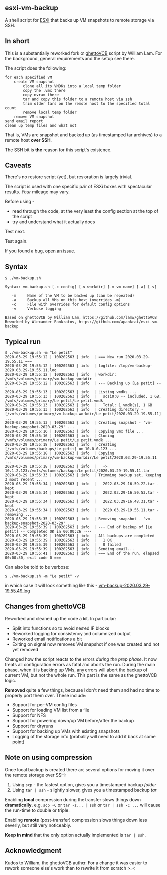 ## esxi-vm-backup

A shell script for [ESXi](https://en.wikipedia.org/wiki/VMware_ESXi) that backs
up VM snapshots to remote storage via SSH.

## In short

This is a substantially reworked fork of [ghettoVCB](https://github.com/lamw/ghettoVCB)
script by William Lam. For the background, general requirements and the setup see there.

The script does the following:

```
for each specified VM
    create VM snapshot
        clone all its VMDKs into a local temp folder
        copy the .vmx there
        copy nvram there
        tar and copy this folder to a remote host via ssh
        trim older tars on the remote host to the specified total count
        remove local temp folder
    remove VM snapshot
send email report
clean up temp files and what not
```

That is, VMs are snapshot and backed up (as timestamped tar archives) to
a remote host **over SSH**.

The SSH bit is **the** reason for this script's existence.

## Caveats

There's no restore script (yet), but restoration is largely trivial.

The script is used with one specific pair of ESXi boxes with spectacular results. *Your* mileage may vary.

Before using - 
* read through the code, at the very least the config section at the top of the script
* try and understand what it actually does

Test next.

Test again.

If you found a bug, [open an issue](https://github.com/apankrat/esxi-vm-backup/issues/new).

## Syntax

```
$ ./vm-backup.sh

Syntax: vm-backup.sh [-c config] [-w workdir] [-m vm-name] [-a] [-v]

   -m     Name of the VM to be backed up (can be repeated)
   -a     Backup all VMs on this host (overrides -m)
   -c     File with overrides for default config options
   -v     Verbose logging

Based on ghettoVCB by William Lam, https://github.com/lamw/ghettoVCB
Reworked by Alexander Pankratov, https://github.com/apankrat/esxi-vm-backup
```

## Typical run

```
$ ./vm-backup.sh -m "Le petit"
2020-03-29 19:55:12 | 100202563 | info  | === New run 2020.03.29-19.55.11 ===
2020-03-29 19:55:12 | 100202563 | info  | logfile: /tmp/vm-backup-2020.03.29-19.55.11.log
2020-03-29 19:55:12 | 100202563 | info  | workdir: /vmfs/volumes/primary/vm-backup-workdir
2020-03-29 19:55:12 | 100202563 | info  | --- Backing up [Le petit] ---
2020-03-29 19:55:13 | 100202563 | info  | Listing vmdks ...
2020-03-29 19:55:13 | 100202563 | info  |   scsi0:0 -- included, 1 GB, /vmfs/volumes/primary/Le petit/Le petit.vmdk
2020-03-29 19:55:13 | 100202563 | info  |   Total: 1 vmdk(s), 1 GB
2020-03-29 19:55:13 | 100202563 | info  | Creating directory - [/vmfs/volumes/primary/vm-backup-workdir/Le petit/2020.03.29-19.55.11] ...
2020-03-29 19:55:13 | 100202563 | info  | Creating snapshot - 'vm-backup-snapshot-2020-03-29' ...
2020-03-29 19:55:16 | 100202563 | info  | Copying vmx file ...
2020-03-29 19:55:16 | 100202563 | info  | Cloning /vmfs/volumes/primary/Le petit/Le petit.vmdk ...
2020-03-29 19:55:18 | 100202563 | info  | Creating [/vmfs/volumes/backups/Le petit] on 10.0.0.123 ...
2020-03-29 19:55:18 | 100202563 | info  | Copying /vmfs/volumes/primary/vm-backup-workdir/Le petit/2020.03.29-19.55.11 ...
2020-03-29 19:55:18 | 100202563 | info  |   -> 10.1.2.123:/vmfs/volumes/backups/Le petit/2020.03.29-19.55.11.tar
2020-03-29 19:55:33 | 100202563 | info  | Trimming backup set, keeping 3 most recent ...
2020-03-29 19:55:34 | 100202563 | info  |   2022.03.29-16.59.22.tar - kept
2020-03-29 19:55:34 | 100202563 | info  |   2022.03.29-16.50.53.tar - kept
2020-03-29 19:55:34 | 100202563 | info  |   2022.03.29-16.48.31.tar - kept
2020-03-29 19:55:34 | 100202563 | info  |   2020.03.29-19.55.11.tar - removing ...
2020-03-29 19:55:35 | 100202563 | info  | Removing snapshot - 'vm-backup-snapshot-2020-03-29' ...
2020-03-29 19:55:39 | 100202563 | info  | --- End of backup of [Le petit] -- Completed OK in 00:00:26 ----
2020-03-29 19:55:39 | 100202563 | info  | All backups are completed
2020-03-29 19:55:39 | 100202563 | info  |   1 OK
2020-03-29 19:55:39 | 100202563 | info  |   0 failed
2020-03-29 19:55:39 | 100202563 | info  | Sending email...
2020-03-29 19:55:41 | 100202563 | info  | === End of the run, elapsed 00:00:30, exit code 0 ===
```

Can also be told to be verbose:

    $ ./vm-backup.sh -m "Le petit" -v
    
in which case it will look something like this - [vm-backup-2020.03.29-19.55.49.log](https://raw.githubusercontent.com/apankrat/esxi-vm-backup/master/vm-backup-2020.03.29-19.55.49.log)

## Changes from ghettoVCB

Reworked and cleaned up the code a bit. In particular:

* Split into functions so to avoid nested IF blocks
* Reworked logging for consistency and columnized output
* Reworked email notifications a bit
* Exiting on signal now removes VM snapshot if one was created and not yet removed

Changed how the script reacts to the errors *during the prep phase*. It now
treats all configuration errors as fatal and aborts the run. During the main
phase, when it is backing up VMs, any errors will abort the backup of current
VM, but not the whole run. This part is the same as the ghettoVCB logic.

**Removed** quite a few things, because I don't need them and had no time
to properly port them over. These include:

* Support for per-VM config files
* Support for loading VM list from a file
* Support for NFS
* Support for powering down/up VM before/after the backup
* Support for dryruns
* Support for backing up VMs with existing snapshots
* Logging of the storage info (probably will need to add it back at some point)

## Note on using compression

Once local backup is created there are several options for moving it over
the remote storage over SSH:

1. Using `scp` - the fastest option, gives you a timestamped backup _folder_
2. Using `tar | ssh` - slightly slower, gives you a timestamped backup _tar_

Enabling **local** compression during the transfer slows things down
**dramatically**, e.g. `scp -C` or `tar -z... | ssh` or `tar | ssh -C ...`
will cause the run-time to double or triple.

Enabling **remote** (post-transfer) compression slows things down less
severly, but still very noticeably.

**Keep in mind** that the only option actually implemented is `tar | ssh`.

## Acknowledgment

Kudos to William, the ghettoVCB author. For a change it was easier to rework 
someone else's work than to rewrite it from scratch >_<
